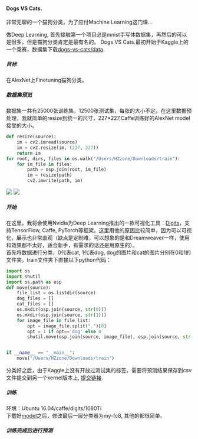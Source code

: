 #### Dogs VS Cats.

非常无聊的一个猫狗分类，为了应付Machine Learning这门课...

做Deep Learning, 首先接触第一个项目必是mnist手写体数据集，再然后的可以是很多，但是猫狗分类肯定是最有名的。 
Dogs VS Cats.最初开始于Kaggle上的一个竞赛，数据集下载[dogs-vs-cats/data](https://www.kaggle.com/c/dogs-vs-cats/data).
##### 目标
在AlexNet上Finetuning猫狗分类。
##### 数据集预览
数据集一共有25000张训练集，12500张测试集，每张的大小不定。在这里数据预处理，我就简单的resize到统一的尺寸，227*227,Caffe训练好的AlexNet model接受的大小。
```python
def resize(source):
    im = cv2.imread(source)
    im = cv2.resize(im, (227, 227))
    return im
for root, dirs, files in os.walk("/Users/HZzone/Downloads/train"):
    for im_file in files:
        path = osp.join(root, im_file)
        im = resize(path)   
        cv2.imwrite(path, im)
```
![](http://omoitwcai.bkt.clouddn.com/2017-11-14-1.jpg)
![](http://omoitwcai.bkt.clouddn.com/2017-11-14-12487.jpg)
##### 开始
在这里，我将会使用Nvidia为Deep Learning推出的一款可视化工具：[Digits](https://github.com/NVIDIA/DIGITS)，支持TensorFlow, Caffe, PyTorch等框架。这里用他的原因比较简单，因为可以可视化，展示也非常直观（缺点是定制难，可以想象的是和Dreamweaver一样，使用和效果都不太好，适合新手，有需求的话还是用原生的）。  
首先将数据进行分类，0代表cat, 1代表dog, dog的图片和cat的图片分别在0和1的文件夹，train文件夹下直接以下python代码：
```python
import os
import shutil
import os.path as osp
def move(source):
    file_list = os.listdir(source)
    dog_files = []
    cat_files = []
    os.mkdir(osp.join(source, str(0)))
    os.mkdir(osp.join(source, str(1)))
    for image_file in file_list:
        opt = image_file.split(".")[0]
        opt = 1 if opt=='dog' else 0
        shutil.move(osp.join(source, image_file), osp.join(source, str(opt)))


if __name__ == "__main__":
    move("/Users/HZzone/Downloads/train")
```
分类好之后，由于Kaggle上没有开放过测试集的标签，需要将预测结果保存到csv文件提交到另一个kernel版本上, [提交链接](https://www.kaggle.com/c/dogs-vs-cats-redux-kernels-edition/submit). 
##### 训练
环境：Ubuntu 16.04/caffe/digits/1080Ti     
下载好[model](https://github.com/BVLC/caffe/tree/master/models/bvlc_alexnet)之后，修改最后一层分类器为my-fc8, 其他的都很简单。

##### 训练完成后进行预测

